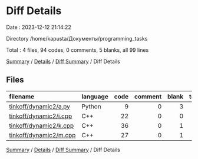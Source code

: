 # Diff Details

Date : 2023-12-12 21:14:22

Directory /home/kapusta/Документы/programming_tasks

Total : 4 files,  94 codes, 0 comments, 5 blanks, all 99 lines

[Summary](results.md) / [Details](details.md) / [Diff Summary](diff.md) / Diff Details

## Files
| filename | language | code | comment | blank | total |
| :--- | :--- | ---: | ---: | ---: | ---: |
| [tinkoff/dynamic2/a.py](/tinkoff/dynamic2/a.py) | Python | 9 | 0 | 3 | 12 |
| [tinkoff/dynamic2/i.cpp](/tinkoff/dynamic2/i.cpp) | C++ | 22 | 0 | 0 | 22 |
| [tinkoff/dynamic2/k.cpp](/tinkoff/dynamic2/k.cpp) | C++ | 36 | 0 | 1 | 37 |
| [tinkoff/dynamic2/m.cpp](/tinkoff/dynamic2/m.cpp) | C++ | 27 | 0 | 1 | 28 |

[Summary](results.md) / [Details](details.md) / [Diff Summary](diff.md) / Diff Details